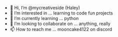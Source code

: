 - 👋 Hi, I’m @mycreativeside (Haley)
- 👀 I’m interested in ... learning to code fun projects
- 🌱 I’m currently learning ... python
- 💞️ I’m looking to collaborate on ... anything, really
- 📫 How to reach me ... mooncake4122 on discord

<!---
mycreativeside/mycreativeside is a ✨ special ✨ repository because its `README.md` (this file) appears on your GitHub profile.
You can click the Preview link to take a look at your changes.
--->
